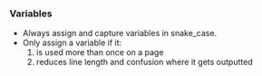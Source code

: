 ### Variables

* Always assign and capture variables in snake_case.
* Only assign a variable if it:
  1. is used more than once on a page
  2. reduces line length and confusion where it gets outputted
